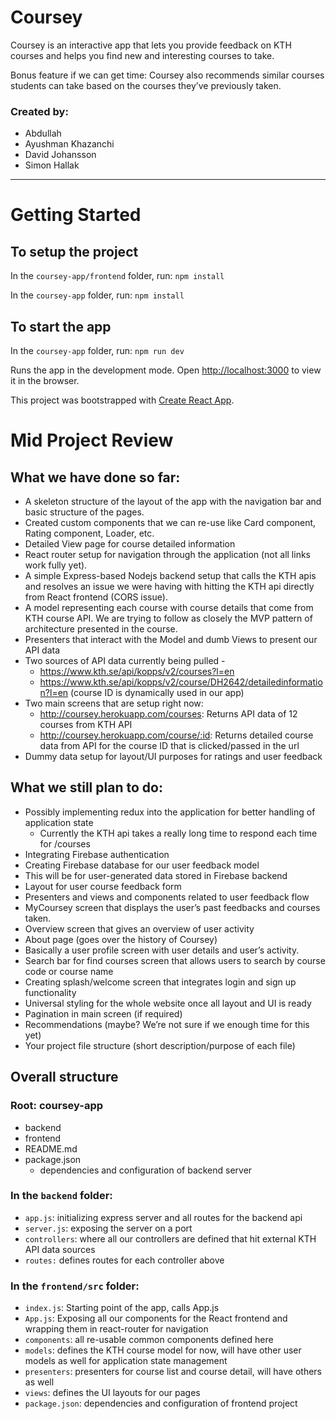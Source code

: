 # Coursey

Coursey is an interactive app that lets you provide feedback on KTH courses and helps you find new and interesting courses to take.

Bonus feature if we can get time: Coursey also recommends similar courses students can take based on the courses they’ve previously taken.


### Created by:
- Abdullah
- Ayushman Khazanchi
- David Johansson
- Simon Hallak

---

# Getting Started

## To setup the project

In the `coursey-app/frontend` folder, run: `npm install`

In the `coursey-app` folder, run: `npm install`

## To start the app

In the `coursey-app` folder, run: `npm run dev`

Runs the app in the development mode. Open [http://localhost:3000](http://localhost:3000) to view it in the browser.

This project was bootstrapped with [Create React App](https://github.com/facebook/create-react-app).

# Mid Project Review

## What we have done so far:

- A skeleton structure of the layout of the app with the navigation bar and basic structure of the pages.
- Created custom components that we can re-use like Card component, Rating component, Loader, etc.
- Detailed View page for course detailed information
- React router setup for navigation through the application (not all links work fully yet).
- A simple Express-based Nodejs backend setup that calls the KTH apis and resolves an issue we were having with hitting the KTH api directly from React frontend (CORS issue).
- A model representing each course with course details that come from KTH course API. We are trying to follow as closely the MVP pattern of architecture presented in the course.
- Presenters that interact with the Model and dumb Views to present our API data  
- Two sources of API data currently being pulled -
    - https://www.kth.se/api/kopps/v2/courses?l=en
    - https://www.kth.se/api/kopps/v2/course/DH2642/detailedinformation?l=en (course ID is dynamically used in our app)
- Two main screens that are setup right now:
    - http://coursey.herokuapp.com/courses: Returns API data of 12 courses from KTH API
    - http://coursey.herokuapp.com/course/:id: Returns detailed course data from API for the course ID that is clicked/passed in the url
- Dummy data setup for layout/UI purposes for ratings and user feedback


## What we still plan to do:

- Possibly implementing redux into the application for better handling of application state
    - Currently the KTH api takes a really long time to respond each time for /courses
- Integrating Firebase authentication
- Creating Firebase database for our user feedback model
- This will be for user-generated data stored in Firebase backend
- Layout for user course feedback form
- Presenters and views and components related to user feedback flow
- MyCoursey screen that displays the user’s past feedbacks and courses taken.
- Overview screen that gives an overview of user activity
- About page (goes over the history of Coursey)
- Basically a user profile screen with user details and user’s activity.
- Search bar for find courses screen that allows users to search by course code or course name
- Creating splash/welcome screen that integrates login and sign up functionality
- Universal styling for the whole website once all layout and UI is ready
- Pagination in main screen (if required) 
- Recommendations (maybe? We’re not sure if we enough time for this yet)
- Your project file structure (short description/purpose of each file)

## Overall structure
### Root: coursey-app
- backend
- frontend
- README.md
- package.json
    - dependencies and configuration of backend server

### In the `backend` folder:
- `app.js`: initializing express server and all routes for the backend api
- `server.js`: exposing the server on a port
- `controllers`: where all our controllers are defined that hit external KTH API data sources
- `routes:` defines routes for each controller above

### In the `frontend/src` folder:

- `index.js`: Starting point of the app, calls App.js
- `App.js`: Exposing all our components for the React frontend and wrapping them in react-router for navigation
- `components`: all re-usable common components defined here
- `models`: defines the KTH course model for now, will have other user models as well for application state management
- `presenters`: presenters for course list and course detail, will have others as well
- `views`: defines the UI layouts for our pages
- `package.json`: dependencies and configuration of frontend project
